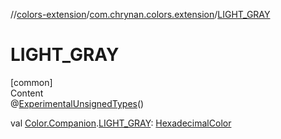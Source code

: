 //[colors-extension](../../index.md)/[com.chrynan.colors.extension](index.md)/[LIGHT_GRAY](-l-i-g-h-t_-g-r-a-y.md)



# LIGHT_GRAY  
[common]  
Content  
@[ExperimentalUnsignedTypes](https://kotlinlang.org/api/latest/jvm/stdlib/kotlin/-experimental-unsigned-types/index.html)()  
  
val [Color.Companion](../../../colors-core/colors-core/com.chrynan.colors/-color/-companion/index.md).[LIGHT_GRAY](-l-i-g-h-t_-g-r-a-y.md): [HexadecimalColor](../../../colors-core/colors-core/com.chrynan.colors/-hexadecimal-color/index.md)  




